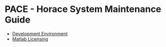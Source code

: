 # PACE - Horace System Maintenance Guide

- [Development Environment](./02_development_environment.md) 
- [Matlab Licensing](./03_matlab_licensing.md) 
